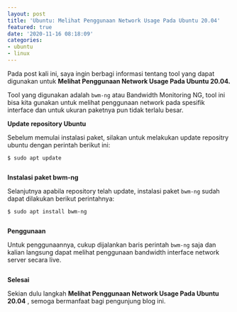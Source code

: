 ```yaml
---
layout: post
title: 'Ubuntu: Melihat Penggunaan Network Usage Pada Ubuntu 20.04'
featured: true
date: '2020-11-16 08:18:09'
categories:
- ubuntu
- linux
---
```


Pada post kali ini, saya ingin berbagi informasi tentang tool yang dapat digunakan untuk **Melihat Penggunaan Network Usage Pada Ubuntu 20.04.**

Tool yang digunakan adalah `bwm-ng` atau Bandwidth Monitoring NG, tool ini bisa kita gunakan untuk melihat penggunaan network pada spesifik interface dan untuk ukuran paketnya pun tidak terlalu besar.

**Update repository Ubuntu**

Sebelum memulai instalasi paket, silakan untuk melakukan update repositry ubuntu dengan perintah berikut ini:

<!--kg-card-begin: markdown-->

    $ sudo apt update

<!--kg-card-end: markdown--><figure class="kg-card kg-image-card"><img src="/content/images/2020/11/image-21.png" class="kg-image" alt></figure>

**Instalasi paket bwm-ng**

Selanjutnya apabila repository telah update, instalasi paket `bwm-ng` sudah dapat dilakukan berikut perintahnya:

<!--kg-card-begin: markdown-->

    $ sudo apt install bwm-ng

<!--kg-card-end: markdown--><figure class="kg-card kg-image-card"><img src="/content/images/2020/11/image-22.png" class="kg-image" alt srcset="/content/images/size/w600/2020/11/image-22.png 600w, /content/images/2020/11/image-22.png 654w"></figure>

**Penggunaan**

Untuk penggunaannya, cukup dijalankan baris perintah `bwm-ng` saja dan kalian langsung dapat melihat penggunaan bandwidth interface network server secara live.

<figure class="kg-card kg-image-card"><img src="/content/images/2020/11/image-23.png" class="kg-image" alt srcset="/content/images/size/w600/2020/11/image-23.png 600w, /content/images/2020/11/image-23.png 630w"></figure>

**Selesai**

Sekian dulu langkah **Melihat Penggunaan Network Usage Pada Ubuntu 20.04** , semoga bermanfaat bagi pengunjung blog ini.

